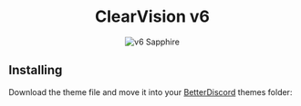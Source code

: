 <div align="center">

# ClearVision v6

![v6 Sapphire](https://github.com/Zerthox/ClearVision/raw/master/screenshots/v6.png)

</div>

## Installing
Download the theme file and move it into your [BetterDiscord](https://betterdiscord.net) themes folder:
